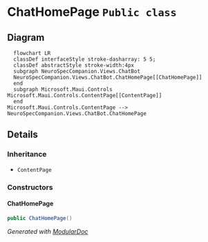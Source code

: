 # ChatHomePage `Public class`

## Diagram
```mermaid
  flowchart LR
  classDef interfaceStyle stroke-dasharray: 5 5;
  classDef abstractStyle stroke-width:4px
  subgraph NeuroSpecCompanion.Views.ChatBot
  NeuroSpecCompanion.Views.ChatBot.ChatHomePage[[ChatHomePage]]
  end
  subgraph Microsoft.Maui.Controls
Microsoft.Maui.Controls.ContentPage[[ContentPage]]
  end
Microsoft.Maui.Controls.ContentPage --> NeuroSpecCompanion.Views.ChatBot.ChatHomePage
```

## Details
### Inheritance
 - `ContentPage`

### Constructors
#### ChatHomePage
```csharp
public ChatHomePage()
```

*Generated with* [*ModularDoc*](https://github.com/hailstorm75/ModularDoc)
